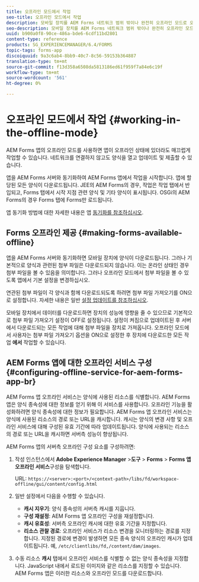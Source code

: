 ```yaml
---
title: 오프라인 모드에서 작업
seo-title: 오프라인 모드에서 작업
description: 모바일 장치를 AEM Forms 네트워크 범위 밖이나 완전히 오프라인 모드로 오프라인으로 전환하여 AEM Forms 앱에서 작업
seo-description: 모바일 장치를 AEM Forms 네트워크 범위 밖이나 완전히 오프라인 모드로 오프라인으로 전환하여 AEM Forms 앱에서 작업
uuid: b900a0f8-90ce-486a-bde6-6cdf11bd2801
content-type: reference
products: SG_EXPERIENCEMANAGER/6.4/FORMS
topic-tags: forms-app
discoiquuid: 9a3c6ab4-8bb9-40c7-8c56-59153b364887
translation-type: tm+mt
source-git-commit: f13d358a6508da5813186ed61f959f7a84e6c19f
workflow-type: tm+mt
source-wordcount: '561'
ht-degree: 0%

---
```



# 오프라인 모드에서 작업 {#working-in-the-offline-mode}

AEM Forms 앱의 오프라인 모드를 사용하면 앱이 오프라인 상태에 있더라도 매끄럽게 작업할 수 있습니다. 네트워크를 연결하지 않고도 양식을 열고 업데이트 및 제출할 수 있습니다.

앱을 AEM Forms 서버와 동기화하여 AEM Forms 앱에서 작업을 시작합니다. 앱에 할당된 모든 양식이 다운로드됩니다. JEE의 AEM Forms의 경우, 작업은 작업 탭에서 반입되고, Forms 탭에서 시작 지점 관련 양식 및 기타 양식이 표시됩니다. OSGi의 AEM Forms의 경우 Forms 탭에 Forms만 로드됩니다.

앱 동기화 방법에 대한 자세한 내용은 앱 [동기화를 참조하십시오](/help/forms/using/sync-app.md).

## Forms 오프라인 제공 {#making-forms-available-offline}

앱을 AEM Forms 서버와 동기화하면 모바일 장치에 양식이 다운로드됩니다. 그러나 기본적으로 양식과 관련된 첨부 파일은 다운로드되지 않습니다. 이는 온라인 상태인 경우 첨부 파일을 볼 수 있음을 의미합니다. 그러나 오프라인 모드에서 첨부 파일을 볼 수 있도록 앱에서 기본 설정을 변경하십시오.

연관된 첨부 파일이 각 양식과 함께 다운로드되도록 하려면 첨부 파일 가져오기를 ON으로 설정합니다. 자세한 내용은 일반 [설정 업데이트를 참조하십시오](/help/forms/using/update-general-settings.md).

모바일 장치에서 데이터를 다운로드하면 장치의 성능에 영향을 줄 수 있으므로 기본적으로 첨부 파일 가져오기 설정이 OFF로 설정됩니다. 설정이 켜짐으로 업데이트된 후 서버에서 다운로드되는 모든 작업에 대해 첨부 파일을 장치로 가져옵니다. 오프라인 모드에서 사용자는 첨부 파일 가져오기 옵션을 ON으로 설정한 후 장치에 다운로드한 모든 작업 **에서** 작업할 수 있습니다.

## AEM Forms 앱에 대한 오프라인 서비스 구성 {#configuring-offline-service-for-aem-forms-app-br}

AEM Forms 앱 오프라인 서비스는 양식에 사용된 리소스를 식별합니다. AEM Forms 앱은 양식 종속성에 대한 정보를 얻기 위해 이 서비스를 사용합니다. 오프라인 기능을 활성화하려면 양식 종속성에 대한 정보가 필요합니다. AEM Forms 앱 오프라인 서비스는 양식에 사용된 리소스의 경로 또는 URL을 캐시합니다. 캐시는 양식의 변경 사항 및 오프라인 서비스에 대해 구성된 유효 기간에 따라 업데이트됩니다. 양식에 사용되는 리소스의 경로 또는 URL을 캐시하면 서버측 성능이 향상됩니다.

AEM Forms 앱의 서버측 오프라인 구성 요소를 구성하려면:

1. 작성 인스턴스에서 **Adobe Experience Manager** >**도구** > **Forms** > **Forms 앱 오프라인 서비스**&#x200B;구성을 탐색합니다.

   URL: `https://<server>:<port>/<context-path>/libs/fd/workspace-offline/gui/content/config.html`

1. 일반 설정에서 다음을 수행할 수 있습니다.

   * **캐시 지우기**: 양식 종속성의 서버측 캐시를 지웁니다.
   * **구성 재설정**: AEM Forms 앱 오프라인 구성을 재설정합니다.
   * **캐시 유효성**: 서버측 오프라인 캐시에 대한 유효 기간을 지정합니다.
   * **리소스 관찰 경로**: 오프라인 서비스가 리소스 변경을 모니터링하는 경로를 지정합니다. 지정된 경로에 변경이 발생하면 모든 종속 양식의 오프라인 캐시가 업데이트됩니다. 예, `/etc/clientlibs/fd,/content/dam/images`.

1. 수동 리소스 **캐시** 탭에서 오프라인 서비스를 식별할 수 없는 양식 종속성을 지정합니다. JavaScript 내에서 로드된 이미지와 같은 리소스를 지정할 수 있습니다. AEM Forms 앱은 이러한 리소스와 오프라인 모드를 다운로드합니다.
